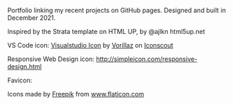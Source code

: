 Portfolio linking my recent projects on GitHub pages. Designed and built in December 2021.

Inspired by the Strata template on HTML UP, by @ajlkn
html5up.net

VS Code icon:
<a href="https://iconscout.com/icons/visualstudio" target="_blank">Visualstudio Icon</a> by <a href="https://iconscout.com/contributors/vorillaz">Vorillaz</a> on <a href="https://iconscout.com">Iconscout</a>

Responsive Web Design icon:
http://simpleicon.com/responsive-design.html

Favicon:

<div>Icons made by <a href="https://www.freepik.com" title="Freepik">Freepik</a> from <a href="https://www.flaticon.com/" title="Flaticon">www.flaticon.com</a></div>
